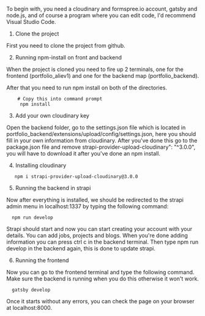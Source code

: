 To begin with, you need a cloudinary and formspree.io account, gatsby and node.js, and of course a program where you can edit code, I'd recommend Visual Studio Code.

1. Clone the project

First you need to clone the project from github.

2. Running npm-install on front and backend

When the project is cloned you need to fire up 2 terminals, one for the frontend (portfolio_aliev1) and one for the backend map (portfolio_backend).

After that you need to run npm install on both of the directories. 
```shell
    # Copy this into command prompt
     npm install
```

3. Add your own cloudinary key

Open the backend folder, go to the settings.json file which is located in portfolio_backend/extensions/upload/config/settings.json, here you should fill in your own information from cloudinary. After you've done this go to the package.json file and remove strapi-provider-upload-cloudinary": "^3.0.0", you will have to download it after you've done an npm install.

4. Installing cloudinary

```shell
   npm i strapi-provider-upload-cloudinary@3.0.0
```

5. Running the backend in strapi

Now after everything is installed, we should be redirected to the strapi admin menu in localhost:1337 by typing the following command:

```shell
  npm run develop
```

Strapi should start and now you can start creating your account with your details. You can add jobs, projects and blogs. When you're done adding information you can press ctrl c in the backend terminal. Then type npm run develop in the backend again, this is done to update strapi.

6. Running the frontend

Now you can go to the frontend terminal and type the following command. Make sure the backend is running when you do this otherwise it won't work.

```shell
  gatsby develop
```

Once it starts without any errors, you can check the page on your browser at localhost:8000.